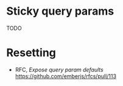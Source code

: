 Sticky query params
===================

TODO

Resetting
=========

- RFC, _Expose query param defaults_ https://github.com/emberjs/rfcs/pull/113